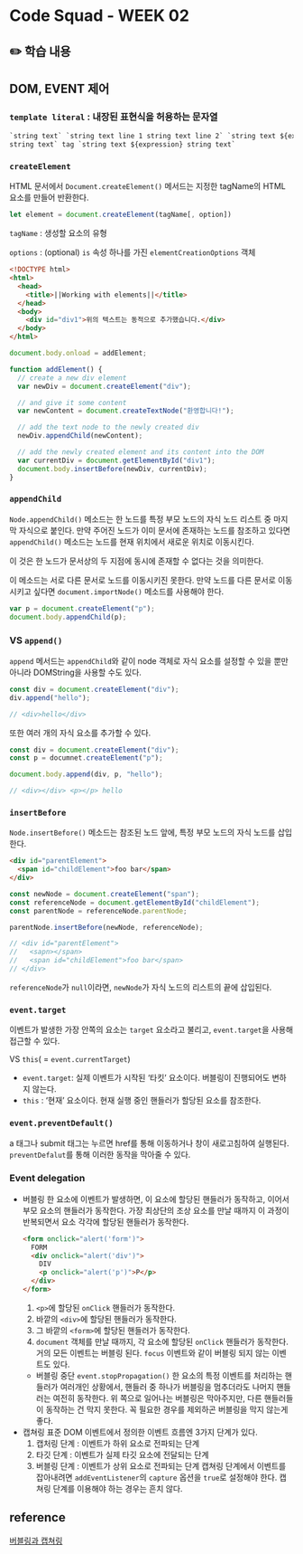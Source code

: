 # Code Squad - WEEK 02

## ✏️ 학습 내용

## DOM, EVENT 제어

### `template literal` : 내장된 표현식을 허용하는 문자열

```html
`string text` `string text line 1 string text line 2` `string text ${expression}
string text` tag `string text ${expression} string text`
```

### `createElement`

HTML 문서에서 `Document.createElement()` 메서드는 지정한 tagName의 HTML 요소를 만들어 반환한다.

```jsx
let element = document.createElement(tagName[, option])
```

`tagName` : 생성할 요소의 유형

`options` : (optional) `is` 속성 하나를 가진 `elementCreationOptions` 객체

```html
<!DOCTYPE html>
<html>
  <head>
    <title>||Working with elements||</title>
  </head>
  <body>
    <div id="div1">위의 텍스트는 동적으로 추가했습니다.</div>
  </body>
</html>
```

```jsx
document.body.onload = addElement;

function addElement() {
  // create a new div element
  var newDiv = document.createElement("div");

  // and give it some content
  var newContent = document.createTextNode("환영합니다!");

  // add the text node to the newly created div
  newDiv.appendChild(newContent);

  // add the newly created element and its content into the DOM
  var currentDiv = document.getElementById("div1");
  document.body.insertBefore(newDiv, currentDiv);
}
```

### `appendChild`

`Node.appendChild()` 메소드는 한 노드를 특정 부모 노드의 자식 노드 리스트 중 마지막 자식으로 붙인다. 만약 주어진 노드가 이미 문서에 존재하는 노드를 참조하고 있다면 `appendChild()` 메소드는 노드를 현재 위치에서 새로운 위치로 이동시킨다.

이 것은 한 노드가 문서상의 두 지점에 동시에 존재할 수 없다는 것을 의미한다.

이 메소드는 서로 다른 문서로 노드를 이동시키진 못한다. 만약 노드를 다른 문서로 이동시키고 싶다면 `document.importNode()` 메소드를 사용해야 한다.

```jsx
var p = document.createElement("p");
document.body.appendChild(p);
```

### VS `append()`

`append` 메서드는 `appendChild`와 같이 node 객체로 자식 요소를 설정할 수 있을 뿐만 아니라 DOMString을 사용할 수도 있다.

```jsx
const div = document.createElement("div");
div.append("hello");

// <div>hello</div>
```

또한 여러 개의 자식 요소를 추가할 수 있다.

```jsx
const div = document.createElement("div");
const p = documnet.createElement("p");

document.body.append(div, p, "hello");

// <div></div> <p></p> hello
```

### `insertBefore`

`Node.insertBefore()` 메소드는 참조된 노드 앞에, 특정 부모 노드의 자식 노드를 삽입한다.

```html
<div id="parentElement">
  <span id="childElement">foo bar</span>
</div>
```

```jsx
const newNode = document.createElement("span");
const referenceNode = document.getElementById("childElement");
const parentNode = referenceNode.parentNode;

parentNode.insertBefore(newNode, referenceNode);

// <div id="parentElement">
//   <sapn></span>
//   <span id="childElement">foo bar</span>
// </div>
```

`referenceNode`가 `null`이라면, `newNode`가 자식 노드의 리스트의 끝에 삽입된다.

### `event.target`

이벤트가 발생한 가장 안쪽의 요소는 `target` 요소라고 불리고, `event.target`을 사용해 접근할 수 있다.

VS `this`( = `event.currentTarget`)

- `event.target`: 실제 이벤트가 시작된 ‘타킷’ 요소이다. 버블링이 진행되어도 변하지 않는다.
- `this` : ‘현재’ 요소이다. 현재 실행 중인 핸들러가 할당된 요소를 참조한다.

### `event.preventDefault()`

a 태그나 submit 태그는 누르면 href를 통해 이동하거나 창이 새로고침하여 실행된다. `preventDefalut`를 통해 이러한 동작을 막아줄 수 있다.

### Event delegation

- 버블링
  한 요소에 이벤트가 발생하면, 이 요소에 할당된 핸들러가 동작하고, 이어서 부모 요소의 핸들러가 동작한다. 가장 최상단의 조상 요소를 만날 때까지 이 과정이 반복되면서 요소 각각에 할당된 핸들러가 동작한다.
  ```html
  <form onclick="alert('form')">
    FORM
    <div onclick="alert('div')">
      DIV
      <p onclick="alert('p')">P</p>
    </div>
  </form>
  ```
  1. `<p>`에 할당된 `onClick` 핸들러가 동작한다.
  2. 바깥의 `<div>`에 할당된 핸들러가 동작한다.
  3. 그 바깥의 `<form>`에 할당된 핸들러가 동작한다.
  4. `document` 객체를 만날 때까지, 각 요소에 할당된 `onClick` 핸들러가 동작한다.
     거의 모든 이벤트는 버블링 된다. `focus` 이벤트와 같이 버블링 되지 않는 이벤트도 있다.
  - 버블링 중단 `event.stopPropagation()`
    한 요소의 특정 이벤트를 처리하는 핸들러가 여러개인 상황에서, 핸들러 중 하나가 버블링을 멈추더라도 나머지 핸들러는 여전히 동작한다. 위 쪽으로 일어나는 버블링은 막아주지만, 다른 핸들러들이 동작하는 건 막지 못한다.
    꼭 필요한 경우를 제외하곤 버블링을 막지 않는게 좋다.
- 캡쳐링
  표준 DOM 이벤트에서 정의한 이벤트 흐름엔 3가지 단계가 있다.
  1. 캡처링 단계 : 이벤트가 하위 요소로 전파되는 단계
  2. 타깃 단계 : 이벤트가 실제 타깃 요소에 전달되는 단계
  3. 버블링 단계 : 이벤트가 상위 요소로 전파되는 단계
     캡쳐링 단계에서 이벤트를 잡아내려면 `addEventListener`의 `capture` 옵션을 `true`로 설정해야 한다.
     캡쳐링 단계를 이용해야 하는 경우는 흔치 않다.

## reference

[버블링과 캡쳐링](https://ko.javascript.info/bubbling-and-capturing)
